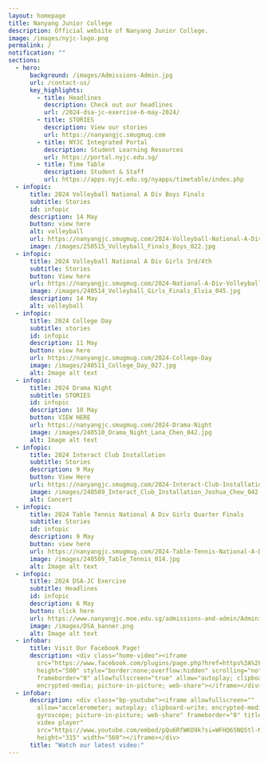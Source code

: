 ```yaml
---
layout: homepage
title: Nanyang Junior College
description: Official website of Nanyang Junior College.
image: /images/nyjc-logo.png
permalink: /
notification: ""
sections:
  - hero:
      background: /images/Admissions-Admin.jpg
      url: /contact-us/
      key_highlights:
        - title: Headlines
          description: Check out our headlines
          url: /2024-dsa-jc-exercise-6-may-2024/
        - title: STORIES
          description: View our stories
          url: https://nanyangjc.smugmug.com
        - title: NYJC Integrated Portal
          description: Student Learning Resources
          url: https://portal.nyjc.edu.sg/
        - title: Time Table
          description: Student & Staff
          url: https://apps.nyjc.edu.sg/nyapps/timetable/index.php
  - infopic:
      title: 2024 Volleyball National A Div Boys Finals
      subtitle: Stories
      id: infopic
      description: 14 May
      button: view here
      alt: volleyball
      url: https://nanyangjc.smugmug.com/2024-Volleyball-National-A-Div-Boys-Finals
      image: /images/250515_Volleyball_Finals_Boys_022.jpg
  - infopic:
      title: 2024 Volleyball National A Div Girls 3rd/4th
      subtitle: Stories
      button: View here
      url: https://nanyangjc.smugmug.com/2024-National-A-Div-Volleyball-Championship-Girls
      image: /images/240514_Volleyball_Girls_Finals_Elvia_045.jpg
      description: 14 May
      alt: volleyball
  - infopic:
      title: 2024 College Day
      subtitle: stories
      id: infopic
      description: 11 May
      button: view here
      url: https://nanyangjc.smugmug.com/2024-College-Day
      image: /images/240511_College_Day_027.jpg
      alt: Image alt text
  - infopic:
      title: 2024 Drama Night
      subtitle: STORIES
      id: infopic
      description: 10 May
      button: VIEW HERE
      url: https://nanyangjc.smugmug.com/2024-Drama-Night
      image: /images/240510_Drama_Night_Lana_Chen_042.jpg
      alt: Image alt text
  - infopic:
      title: 2024 Interact Club Installation
      subtitle: Stories
      description: 9 May
      button: View Here
      url: https://nanyangjc.smugmug.com/2024-Interact-Club-Installation
      image: /images/240509_Interact_Club_Installation_Joshua_Chew_042.jpg
      alt: Concert
  - infopic:
      title: 2024 Table Tennis National A Div Girls Quarter Finals
      subtitle: Stories
      id: infopic
      description: 9 May
      button: view here
      url: https://nanyangjc.smugmug.com/2024-Table-Tennis-National-A-Div-Girls-Quarter-Finals
      image: /images/240509_Table_Tennis_014.jpg
      alt: Image alt text
  - infopic:
      title: 2024 DSA-JC Exercise
      subtitle: Headlines
      id: infopic
      description: 6 May
      button: click here
      url: https://www.nanyangjc.moe.edu.sg/admissions-and-admin/Administration/dsa/
      image: /images/DSA_banner.png
      alt: Image alt text
  - infobar:
      title: Visit Our Facebook Page!
      description: <div class="home-video"><iframe
        src="https://www.facebook.com/plugins/page.php?href=https%3A%2F%2Fwww.facebook.com%2FNanyangjc%2F&tabs=timeline&width=340&height=500&small_header=false&adapt_container_width=true&hide_cover=false&show_facepile=true&appId"
        height="500" style="border:none;overflow:hidden" scrolling="no"
        frameborder="0" allowfullscreen="true" allow="autoplay; clipboard-write;
        encrypted-media; picture-in-picture; web-share"></iframe></div>
  - infobar:
      description: <div class="bp-youtube"><iframe allowfullscreen=""
        allow="accelerometer; autoplay; clipboard-write; encrypted-media;
        gyroscope; picture-in-picture; web-share" frameborder="0" title="YouTube
        video player"
        src="https://www.youtube.com/embed/pQu6RfWKO9k?si=WFHQ65NQ5tl-M84f"
        height="315" width="560"></iframe></div>
      title: "Watch our latest video:"
---
```


